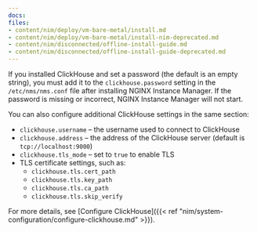 ```yaml
---
docs:
files:
- content/nim/deploy/vm-bare-metal/install.md
- content/nim/deploy/vm-bare-metal/install-nim-deprecated.md
- content/nim/disconnected/offline-install-guide.md
- content/nim/disconnected/offline-install-guide-deprecated.md
---
```


If you installed ClickHouse and set a password (the default is an empty string), you must add it to the `clickhouse.password` setting in the `/etc/nms/nms.conf` file after installing NGINX Instance Manager. If the password is missing or incorrect, NGINX Instance Manager will not start.

You can also configure additional ClickHouse settings in the same section:

- `clickhouse.username` – the username used to connect to ClickHouse
- `clickhouse.address` – the address of the ClickHouse server (default is `tcp://localhost:9000`)
- `clickhouse.tls_mode` – set to `true` to enable TLS
- TLS certificate settings, such as:
  - `clickhouse.tls.cert_path`
  - `clickhouse.tls.key_path`
  - `clickhouse.tls.ca_path`
  - `clickhouse.tls.skip_verify`

For more details, see [Configure ClickHouse]({{< ref "nim/system-configuration/configure-clickhouse.md" >}}).